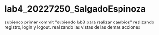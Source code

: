 # lab4_20227250_SalgadoEspinoza
subiendo primer commit "subiendo lab3 para realizar cambios"
realizando registro, login y logout.
realizando las vistas de las demas acciones